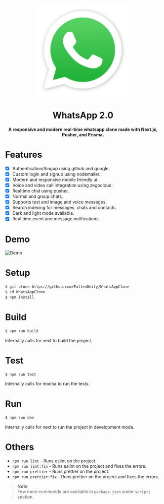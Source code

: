 <p align="center"><img src="./public/logo.png" alt="Logo" width="300" height="300"></p>
<h1 align="center">WhatsApp 2.0</h1>
<h4 align="center">A responsive and modern real-time whatsapp clone made with Next.js, Pusher, and Prisma.</h4>

# Features

- [x] Authentication/Singup using github and google.
- [x] Custom login and signup using nodemailer..
- [x] Modern and responsive mobile friendly ui.
- [x] Voice and video call integration using zegocloud.
- [x] Realtime chat using pusher.
- [x] Normal and group chats.
- [x] Supports text and image and voice messages.
- [x] Search indexing for messages, chats and contacts.
- [x] Dark and light mode available.
- [x] Real time event and message notifications.      

# Demo

![Demo](./public/demo.gif)

# Setup

```bash
$ git clone https://github.com/FallenDeity/WhatsAppClone
$ cd WhatsAppClone
$ npm install
```

# Build

```bash
$ npm run build
```

Internally calls for next to build the project.

# Test

```bash
$ npm run test
```

Internally calls for mocha to run the tests.

# Run

```bash
$ npm run dev
```

Internally calls for next to run the project in development mode.

# Others

- `npm run lint` - Runs eslint on the project.
- `npm run lint:fix` - Runs eslint on the project and fixes the errors.
- `npm run prettier` - Runs prettier on the project.
- `npm run prettier:fix` - Runs prettier on the project and fixes the errors.

> **Note**  
> Few more commands are available in `package.json` under `scripts` section.
